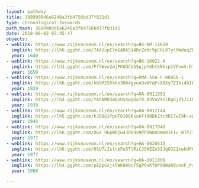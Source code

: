 ```yaml
---
layout: pathway
title: 3889908d6a6248a3fb4756bd37f831d1
type: chronological-forwards
path_hash: 3889908d6a6248a3fb4756bd37f831d1
date: 2018-06-03 07:45:47
objects:
- weblink: https://www.rijksmuseum.nl/en/search?q=BK-NM-11619
  imglink: https://lh6.ggpht.com/7A8UupEYmGADkS14RcZdKc9pCHL8TychWduqZBVp0xweEzNCjg_tTg_X_wmtPIXpzmKJTMF46j_TDf_1tsAp4N7y5hSl=s200
  year: 1640
- weblink: https://www.rijksmuseum.nl/en/search?q=BK-16022-A
  imglink: https://lh3.ggpht.com/PflWvu2mjPKGOCbb5qjphGhtkNkzp1VFvwS-D1caQTYMrU5-YvEq51sdn4EmQSHZ5_sdzUqpySerHmEZTex-svW6Bw=s200
  year: 1650
- weblink: https://www.rijksmuseum.nl/en/search?q=RMA-SSA-F-00450-1
  imglink: https://lh6.ggpht.com/kblMZS5kkn3064gyeuOvWYqFs88Xy7ZIhidbIBaHHKPprdwUmv7I-sJsfGdn4zGhEe9xoOLYKFDN4JHq1Mx4JtRuRnI=s200
  year: 1929
- weblink: https://www.rijksmuseum.nl/en/search?q=HA-0011893
  imglink: https://lh4.ggpht.com/YkhNM03mQsUshwgGofX_A3VaVXVlDg6jZSJi1UHyrJn45rzEDT0UY8RJbJhJ5lu__r1RwXQdhtoOS7xyWReW_mMd136X=s200
  year: 1939
- weblink: https://www.rijksmuseum.nl/en/search?q=HA-0012144
  imglink: https://lh5.ggpht.com/hJO9G1fpHT010O6sunFY0NBhZtc9RI7wI9h-aW4D9PxehB8Efybr9-3zK5iVXq-lBUBsZPi5vuCMUyA7Dxx1rPQSpO7I=s200
  year: 1946
- weblink: https://www.rijksmuseum.nl/en/search?q=HA-0017040
  imglink: https://lh6.ggpht.com/DGz_96pWBjw43Ok9vNPPOWBU8mm01FIu_WTP23w6yKbWLSvRsRvz4vNksXJ5Y_1RVP1doEZu2_f-ZOHoLxM9tzoiRlQ=s200
  year: 1977
- weblink: https://www.rijksmuseum.nl/en/search?q=HA-0020515
  imglink: https://lh6.ggpht.com/01U7LIslnbFnSTlRiCJSKEZn3IJqOJ21xekHP8yAtlQO1ze8INYzpDdaZzqIQRi7TYqfx4jm37knHHfwj7Ck9xyd4qQ=s200
  year: 1977
- weblink: https://www.rijksmuseum.nl/en/search?q=HA-0011009
  imglink: https://lh4.ggpht.com/pEppGxj4lWK0AOcF5qPPxKfUP90Wah9unnF_Pr9wzE8KSQINTWGBFdw6-txABSD6YcZzQw37YJ8rcoFmWZRnp-kNQfQ=s200
  year: 1980

---
```

